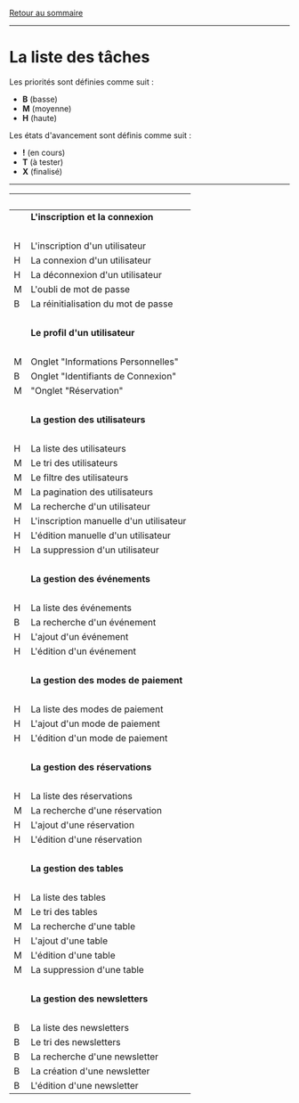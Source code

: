 [Retour au sommaire](README.md)

***

# La liste des tâches

Les priorités sont définies comme suit :

- **B** (basse)
- **M** (moyenne)
- **H** (haute)

Les états d'avancement sont définis comme suit :

- **!** (en cours)
- **T** (à tester)
- **X** (finalisé)

***

|<br>||
|-|-|
||**L'inscription et la connexion**|
|<br>||
|H|L'inscription d'un utilisateur|
|H|La connexion d'un utilisateur|
|H|La déconnexion d'un utilisateur|
|M|L'oubli de mot de passe|
|B|La réinitialisation du mot de passe|
|<br>||
||**Le profil d'un utilisateur**|
|<br>||
|M|Onglet "Informations Personnelles"|
|B|Onglet "Identifiants de Connexion"|
|M|"Onglet "Réservation"|
|<br>||
||**La gestion des utilisateurs**|
|<br>||
|H|La liste des utilisateurs|
|M|Le tri des utilisateurs|
|M|Le filtre des utilisateurs|
|M|La pagination des utilisateurs|
|M|La recherche d'un utilisateur|
|H|L'inscription manuelle d'un utilisateur|
|H|L'édition manuelle d'un utilisateur|
|H|La suppression d'un utilisateur|
|<br>||
||**La gestion des événements**|
|<br>||
|H|La liste des événements|
|B|La recherche d'un événement|
|H|L'ajout d'un événement|
|H|L'édition d'un événement|
|<br>||
||**La gestion des modes de paiement**|
|<br>||
|H|La liste des modes de paiement|
|H|L'ajout d'un mode de paiement|
|H|L'édition d'un mode de paiement|
|<br>||
||**La gestion des réservations**|
|<br>||
|H|La liste des réservations|
|M|La recherche d'une réservation|
|H|L'ajout d'une réservation|
|H|L'édition d'une réservation|
|<br>||
||**La gestion des tables**|
|<br>||
|H|La liste des tables|
|M|Le tri des tables|
|M|La recherche d'une table|
|H|L'ajout d'une table|
|M|L'édition d'une table|
|M|La suppression d'une table|
|<br>||
||**La gestion des newsletters**|
|<br>||
|B|La liste des newsletters|
|B|Le tri des newsletters|
|B|La recherche d'une newsletter|
|B|La création d'une newsletter|
|B|L'édition d'une newsletter|